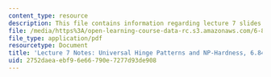 ```yaml
---
content_type: resource
description: This file contains information regarding lecture 7 slides.
file: /media/https%3A/open-learning-course-data-rc.s3.amazonaws.com/6-849-geometric-folding-algorithms-linkages-origami-polyhedra-fall-2012/2752daeaebf96e66790e7277d93de908_MIT6_849F12_L07.pdf
file_type: application/pdf
resourcetype: Document
title: 'Lecture 7 Notes: Universal Hinge Patterns and NP-Hardness, 6.849 Fall 2010'
uid: 2752daea-ebf9-6e66-790e-7277d93de908
---
```

